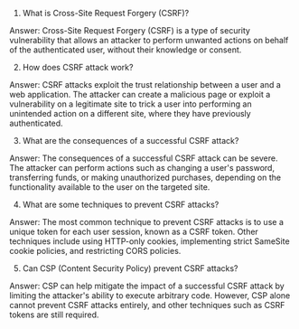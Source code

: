1. What is Cross-Site Request Forgery (CSRF)? 

Answer: Cross-Site Request Forgery (CSRF) is a type of security vulnerability that allows an attacker to perform unwanted actions on behalf of the authenticated user, without their knowledge or consent.

2. How does CSRF attack work? 

Answer: CSRF attacks exploit the trust relationship between a user and a web application. The attacker can create a malicious page or exploit a vulnerability on a legitimate site to trick a user into performing an unintended action on a different site, where they have previously authenticated.

3. What are the consequences of a successful CSRF attack? 

Answer: The consequences of a successful CSRF attack can be severe. The attacker can perform actions such as changing a user's password, transferring funds, or making unauthorized purchases, depending on the functionality available to the user on the targeted site.

4. What are some techniques to prevent CSRF attacks? 

Answer: The most common technique to prevent CSRF attacks is to use a unique token for each user session, known as a CSRF token. Other techniques include using HTTP-only cookies, implementing strict SameSite cookie policies, and restricting CORS policies.

5. Can CSP (Content Security Policy) prevent CSRF attacks? 

Answer: CSP can help mitigate the impact of a successful CSRF attack by limiting the attacker's ability to execute arbitrary code. However, CSP alone cannot prevent CSRF attacks entirely, and other techniques such as CSRF tokens are still required.